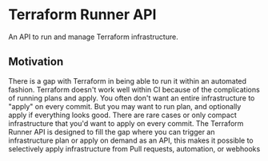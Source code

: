 Terraform Runner API
====================

An API to run and manage Terraform infrastructure.

Motivation
----------
There is a gap with Terraform in being able to run it within an automated fashion. Terraform doesn't work well within CI because of the complications of running plans and apply. You often don't want an entire infrastructure to "apply" on every commit. But you may want to run plan, and optionally apply if everything looks good. There are rare cases or only compact infrastructure that you'd want to apply on every commit.
The Terraform Runner API is designed to fill the gap where you can trigger an infrastructure plan or apply on demand as an API, this makes it possible to selectively apply infrastructure from Pull requests, automation, or webhooks

